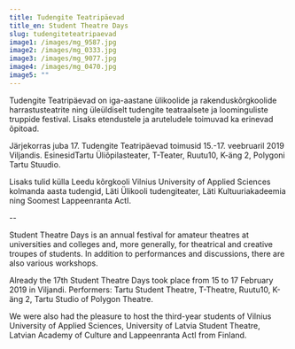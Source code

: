 ```yaml
---
title: Tudengite Teatripäevad
title_en: Student Theatre Days
slug: tudengiteteatripaevad
image1: /images/mg_9587.jpg
image2: /images/mg_0333.jpg
image3: /images/mg_9077.jpg
image4: /images/mg_0470.jpg
image5: ""
---
```


Tudengite Teatripäevad on iga-aastane ülikoolide ja rakenduskõrgkoolide harrastusteatrite ning üleüldiselt tudengite teatraalsete ja loominguliste truppide festival. Lisaks etendustele ja aruteludele toimuvad ka erinevad õpitoad.

Järjekorras juba 17. Tudengite Teatripäevad toimusid 15.-17. veebruaril 2019 Viljandis. EsinesidTartu Üliõpilasteater, T-Teater, Ruutu10, K-äng 2, Polygoni Tartu Stuudio.

Lisaks tulid külla Leedu kõrgkooli Vilnius University of Applied Sciences kolmanda aasta tudengid, Läti Ülikooli tudengiteater, Läti Kultuuriakadeemia ning Soomest Lappeenranta ActI.

--

Student Theatre Days is an annual festival for amateur theatres at universities and colleges and, more generally, for theatrical and creative troupes of students. In addition to performances and discussions, there are also various workshops.

Already the 17th Student Theatre Days took place from 15 to 17 February 2019 in Viljandi. Performers: Tartu Student Theatre, T-Theatre, Ruutu10, K-äng 2, Tartu Studio of Polygon Theatre.

We were also had the pleasure to host the third-year students of Vilnius University of Applied Sciences, University of Latvia Student Theatre, Latvian Academy of Culture and Lappeenranta ActI from Finland.
